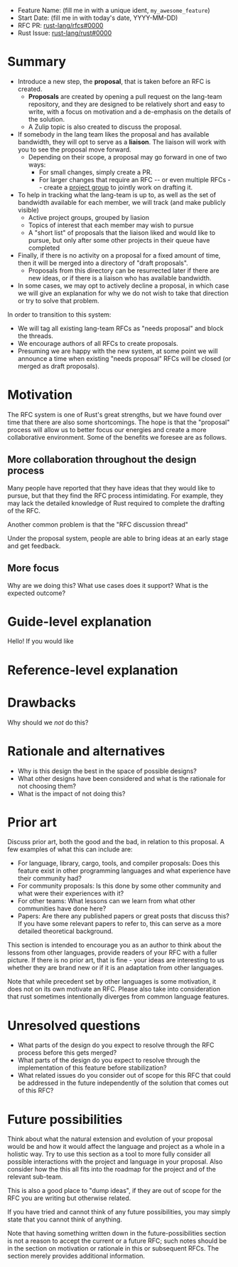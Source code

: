 - Feature Name: (fill me in with a unique ident, `my_awesome_feature`)
- Start Date: (fill me in with today's date, YYYY-MM-DD)
- RFC PR: [rust-lang/rfcs#0000](https://github.com/rust-lang/rfcs/pull/0000)
- Rust Issue: [rust-lang/rust#0000](https://github.com/rust-lang/rust/issues/0000)

# Summary
[summary]: #summary

* Introduce a new step, the **proposal**, that is taken before an RFC is created. 
    * **Proposals** are created by opening a pull request on the lang-team repository, and they are designed to be relatively short and easy to write, with a focus on motivation and a de-emphasis on the details of the solution.
  * A Zulip topic is also created to discuss the proposal.
* If somebody in the lang team likes the proposal and has available bandwidth, they will opt to serve as a **liaison**. The liaison will work with you to see the proposal move forward.
  * Depending on their scope, a proposal may go forward in one of two ways:
    * For small changes, simply create a PR.
    * For larger changes that require an RFC -- or even multiple RFCs -- create a
      [project group] to jointly work on drafting it.
* To help in tracking what the lang-team is up to, as well as the set of bandwidth available for each member, we will track (and make publicly visible)
  * Active project groups, grouped by liasion
  * Topics of interest that each member may wish to pursue
  * A "short list" of proposals that the liaison liked and would like to pursue, but only after some other projects in their queue have completed
* Finally, if there is no activity on a proposal for a fixed amount of time, then it will be merged into a directory of "draft proposals".
  * Proposals from this directory can be resurrected later if there are new ideas, or if there is a liaison who has available bandwidth.
* In some cases, we may opt to actively decline a proposal, in which case we will give an explanation for why we do not wish to take that direction or try to solve that problem.

In order to transition to this system:

* We will tag all existing lang-team RFCs as "needs proposal" and block the threads.
* We encourage authors of all RFCs to create proposals.
* Presuming we are happy with the new system, at some point we will announce a time when existing "needs proposal" RFCs will be closed (or merged as draft proposals).

[project group]: https://github.com/rust-lang/rfcs/pull/2856

# Motivation
[motivation]: #motivation

The RFC system is one of Rust's great strengths, but we have found over time that there are also some shortcomings. The hope is that the "proposal" process will allow us to better focus our energies and create a more collaborative environment. Some of the benefits we foresee are as follows.

## More collaboration throughout the design process

Many people have reported that they have ideas that they would like to pursue, but that they find the RFC process intimidating. For example, they may lack the detailed knowledge of Rust required to complete the drafting of the RFC. 

Another common problem is that the "RFC discussion thread" 

Under the proposal system, people are able to bring ideas at an early stage and get feedback.

## More focus 



Why are we doing this? What use cases does it support? What is the expected outcome?

# Guide-level explanation
[guide-level-explanation]: #guide-level-explanation

Hello! If you would like

# Reference-level explanation
[reference-level-explanation]: #reference-level-explanation


# Drawbacks
[drawbacks]: #drawbacks

Why should we *not* do this?

# Rationale and alternatives
[rationale-and-alternatives]: #rationale-and-alternatives

- Why is this design the best in the space of possible designs?
- What other designs have been considered and what is the rationale for not choosing them?
- What is the impact of not doing this?

# Prior art
[prior-art]: #prior-art

Discuss prior art, both the good and the bad, in relation to this proposal.
A few examples of what this can include are:

- For language, library, cargo, tools, and compiler proposals: Does this feature exist in other programming languages and what experience have their community had?
- For community proposals: Is this done by some other community and what were their experiences with it?
- For other teams: What lessons can we learn from what other communities have done here?
- Papers: Are there any published papers or great posts that discuss this? If you have some relevant papers to refer to, this can serve as a more detailed theoretical background.

This section is intended to encourage you as an author to think about the lessons from other languages, provide readers of your RFC with a fuller picture.
If there is no prior art, that is fine - your ideas are interesting to us whether they are brand new or if it is an adaptation from other languages.

Note that while precedent set by other languages is some motivation, it does not on its own motivate an RFC.
Please also take into consideration that rust sometimes intentionally diverges from common language features.

# Unresolved questions
[unresolved-questions]: #unresolved-questions

- What parts of the design do you expect to resolve through the RFC process before this gets merged?
- What parts of the design do you expect to resolve through the implementation of this feature before stabilization?
- What related issues do you consider out of scope for this RFC that could be addressed in the future independently of the solution that comes out of this RFC?

# Future possibilities
[future-possibilities]: #future-possibilities

Think about what the natural extension and evolution of your proposal would
be and how it would affect the language and project as a whole in a holistic
way. Try to use this section as a tool to more fully consider all possible
interactions with the project and language in your proposal.
Also consider how the this all fits into the roadmap for the project
and of the relevant sub-team.

This is also a good place to "dump ideas", if they are out of scope for the
RFC you are writing but otherwise related.

If you have tried and cannot think of any future possibilities,
you may simply state that you cannot think of anything.

Note that having something written down in the future-possibilities section
is not a reason to accept the current or a future RFC; such notes should be
in the section on motivation or rationale in this or subsequent RFCs.
The section merely provides additional information.
